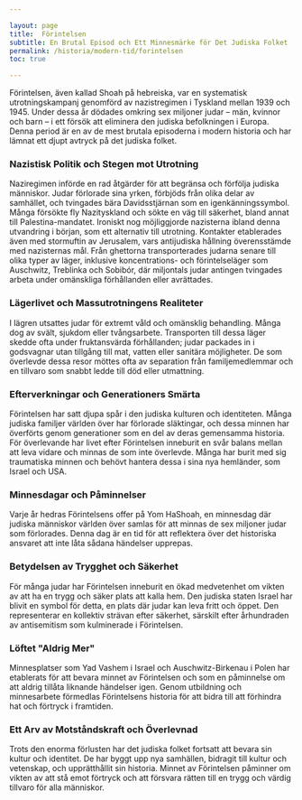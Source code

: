 ```yaml
---

layout: page
title:  Förintelsen
subtitle: En Brutal Episod och Ett Minnesmärke för Det Judiska Folket
permalink: /historia/modern-tid/forintelsen
toc: true

---
```


Förintelsen, även kallad Shoah på hebreiska, var en systematisk utrotningskampanj genomförd av nazistregimen i Tyskland mellan 1939 och 1945. Under dessa år dödades omkring sex miljoner judar – män, kvinnor och barn – i ett försök att eliminera den judiska befolkningen i Europa. Denna period är en av de mest brutala episoderna i modern historia och har lämnat ett djupt avtryck på det judiska folket.

### Nazistisk Politik och Stegen mot Utrotning

Naziregimen införde en rad åtgärder för att begränsa och förfölja judiska människor. Judar förlorade sina yrken, förbjöds från olika delar av samhället, och tvingades bära Davidsstjärnan som en igenkänningssymbol. Många försökte fly Nazityskland och sökte en väg till säkerhet, bland annat till Palestina-mandatet. Ironiskt nog möjliggjorde nazisterna ibland denna utvandring i början, som ett alternativ till utrotning. Kontakter etablerades även med stormuftin av Jerusalem, vars antijudiska hållning överensstämde med nazisternas mål. Från ghettorna transporterades judarna senare till olika typer av läger, inklusive koncentrations- och förintelseläger som Auschwitz, Treblinka och Sobibór, där miljontals judar antingen tvingades arbeta under omänskliga förhållanden eller avrättades.

### Lägerlivet och Massutrotningens Realiteter

I lägren utsattes judar för extremt våld och omänsklig behandling. Många dog av svält, sjukdom eller tvångsarbete. Transporten till dessa läger skedde ofta under fruktansvärda förhållanden; judar packades in i godsvagnar utan tillgång till mat, vatten eller sanitära möjligheter. De som överlevde dessa resor möttes ofta av separation från familjemedlemmar och en tillvaro som snabbt ledde till död eller utmattning.

### Efterverkningar och Generationers Smärta

Förintelsen har satt djupa spår i den judiska kulturen och identiteten. Många judiska familjer världen över har förlorade släktingar, och dessa minnen har överförts genom generationer som en del av deras gemensamma historia. För överlevande har livet efter Förintelsen inneburit en svår balans mellan att leva vidare och minnas de som inte överlevde. Många har burit med sig traumatiska minnen och behövt hantera dessa i sina nya hemländer, som Israel och USA.

### Minnesdagar och Påminnelser

Varje år hedras Förintelsens offer på Yom HaShoah, en minnesdag där judiska människor världen över samlas för att minnas de sex miljoner judar som förlorades. Denna dag är en tid för att reflektera över det historiska ansvaret att inte låta sådana händelser upprepas.

### Betydelsen av Trygghet och Säkerhet

För många judar har Förintelsen inneburit en ökad medvetenhet om vikten av att ha en trygg och säker plats att kalla hem. Den judiska staten Israel har blivit en symbol för detta, en plats där judar kan leva fritt och öppet. Den representerar en kollektiv strävan efter säkerhet, särskilt efter århundraden av antisemitism som kulminerade i Förintelsen.

### Löftet "Aldrig Mer" 

Minnesplatser som Yad Vashem i Israel och Auschwitz-Birkenau i Polen har etablerats för att bevara minnet av Förintelsen och som en påminnelse om att aldrig tillåta liknande händelser igen. Genom utbildning och minnesarbete förmedlas Förintelsens historia för att bidra till att förhindra hat och förtryck i framtiden.

### Ett Arv av Motståndskraft och Överlevnad

Trots den enorma förlusten har det judiska folket fortsatt att bevara sin kultur och identitet. De har byggt upp nya samhällen, bidragit till kultur och vetenskap, och upprätthållit sin historia. Minnet av Förintelsen påminner om vikten av att stå emot förtryck och att försvara rätten till en trygg och värdig tillvaro för alla människor.